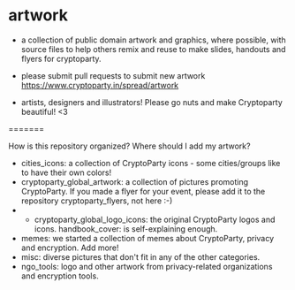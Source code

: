 artwork
=======

  * a collection of public domain artwork and graphics, where possible, with source files to help others remix and reuse to make slides, handouts and flyers for  cryptoparty.

  * please submit pull requests to submit new artwork https://www.cryptoparty.in/spread/artwork

  * artists, designers and illustrators! Please go nuts and make Cryptoparty beautiful! <3

=======

How is this repository organized? Where should I add my artwork?

  * cities_icons: a collection of CryptoParty icons - some cities/groups like to have their own colors!
  * cryptoparty_global_artwork: a collection of pictures promoting CryptoParty. If you made a flyer for your event, please add it to the repository cryptoparty_flyers, not here :-)
  *   * cryptoparty_global_logo_icons: the original CryptoParty logos and icons.
handbook_cover: is self-explaining enough.
  * memes: we started a collection of memes about CryptoParty, privacy and encryption. Add more!
  * misc: diverse pictures that don't fit in any of the other categories.
  * ngo_tools: logo and other artwork from privacy-related organizations and encryption tools.

